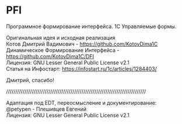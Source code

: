 # PFI
Программное формирование интерфейса. 1С Управляемые формы.

Оригинальная идея и исходная реализация  
Котов Дмитрий Вадимович - https://github.com/KotovDima1C  
Динамическое Формирование Интерфейса - https://github.com/KotovDima1C/DFI  
Лицензия: GNU Lesser General Public License v2.1  
Статья на Инфостарт: https://infostart.ru/1c/articles/1284403/  
  
Дмитрий, спасибо!  
   
////////////////////////////////////////////////////////////////////////////
  
Адаптация под EDT, переосмысление и документирование:  
@petypen - Плешивцев Евгений  
Лицензия: GNU Lesser General Public License v2.1  
